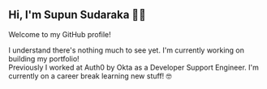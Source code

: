 ## Hi, I'm Supun Sudaraka 👨‍💻

Welcome to my GitHub profile!  

I understand there's nothing much to see yet. I'm currently working on building my portfolio!  
Previously I worked at Auth0 by Okta as a Developer Support Engineer. I'm currently on a career break learning new stuff! 🤓

<!--
**ssudaraka/ssudaraka** is a ✨ _special_ ✨ repository because its `README.md` (this file) appears on your GitHub profile.

Here are some ideas to get you started:

- 🔭 I’m currently working on ...
- 🌱 I’m currently learning ...
- 👯 I’m looking to collaborate on ...
- 🤔 I’m looking for help with ...
- 💬 Ask me about ...
- 📫 How to reach me: ...
- 😄 Pronouns: ...
- ⚡ Fun fact: ...
-->
